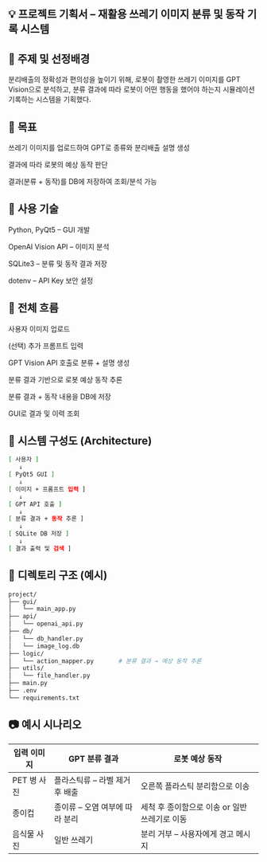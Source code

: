 💡 프로젝트 기획서 – 재활용 쓰레기 이미지 분류 및 동작 기록 시스템
---
📌 주제 및 선정배경
---
분리배출의 정확성과 편의성을 높이기 위해, 로봇이 촬영한 쓰레기 이미지를 GPT Vision으로 분석하고,
분류 결과에 따라 로봇이 어떤 행동을 했어야 하는지 시뮬레이션 기록하는 시스템을 기획했다.

🎯 목표
---
쓰레기 이미지를 업로드하여 GPT로 종류와 분리배출 설명 생성

결과에 따라 로봇의 예상 동작 판단

결과(분류 + 동작)를 DB에 저장하여 조회/분석 가능

🧩 사용 기술
---
Python, PyQt5 – GUI 개발

OpenAI Vision API – 이미지 분석

SQLite3 – 분류 및 동작 결과 저장

dotenv – API Key 보안 설정

🔁 전체 흐름
---
사용자 이미지 업로드

(선택) 추가 프롬프트 입력

GPT Vision API 호출로 분류 + 설명 생성

분류 결과 기반으로 로봇 예상 동작 추론

분류 결과 + 동작 내용을 DB에 저장

GUI로 결과 및 이력 조회

🔧 시스템 구성도 (Architecture)
---
```bash 
[ 사용자 ]
   ↓
[ PyQt5 GUI ]
   ↓
[ 이미지 + 프롬프트 입력 ]
   ↓
[ GPT API 호출 ]
   ↓
[ 분류 결과 + 동작 추론 ]
   ↓
[ SQLite DB 저장 ]
   ↓
[ 결과 출력 및 검색 ]
``` 

📁 디렉토리 구조 (예시)
---
```bash
project/
├── gui/
│   └── main_app.py
├── api/
│   └── openai_api.py
├── db/
│   └── db_handler.py
│   └── image_log.db
├── logic/
│   └── action_mapper.py       # 분류 결과 → 예상 동작 추론
├── utils/
│   └── file_handler.py
├── main.py
├── .env
└── requirements.txt
```

📷 예시 시나리오
---
| 입력 이미지   | GPT 분류 결과               | 로봇 예상 동작                            |
| ----------- | -------------------------- | --------------------------------------- |
| PET 병 사진  | 플라스틱류 – 라벨 제거 후 배출 | 오른쪽 플라스틱 분리함으로 이송              |
| 종이컵       | 종이류 – 오염 여부에 따라 분리 | 세척 후 종이함으로 이송 or 일반 쓰레기로 이동 |
| 음식물 사진   | 일반 쓰레기                 | 분리 거부 – 사용자에게 경고 메시지           |

